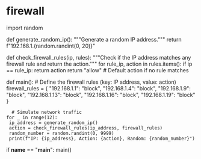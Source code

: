 # firewall
import random

def generate_random_ip():
    """Generate a random IP address."""
    return f"192.168.1.{random.randint(0, 20)}"

def check_firewall_rules(ip, rules):
    """Check if the IP address matches any firewall rule and return the action."""
    for rule_ip, action in rules.items():
        if ip == rule_ip:
            return action
    return "allow"  # Default action if no rule matches

def main():
    # Define the firewall rules (key: IP address, value: action)
    firewall_rules = {
        "192.168.1.1": "block",
        "192.168.1.4": "block",
        "192.168.1.9": "block",
        "192.168.1.13": "block",
        "192.168.1.16": "block",
        "192.168.1.19": "block"
    }

      # Simulate network traffic
    for _ in range(12):
     ip_address = generate_random_ip()
     action = check_firewall_rules(ip_address, firewall_rules)
     random_number = random.randint(0, 9999)
     print(f"IP: {ip_address}, Action: {action}, Random: {random_number}")

if __name__ == "__main__":
    main()
